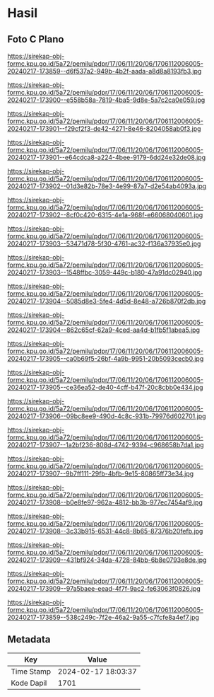 # Hasil

## Foto C Plano

https://sirekap-obj-formc.kpu.go.id/5a72/pemilu/pdpr/17/06/11/20/06/1706112006005-20240217-173859--d6f537a2-949b-4b2f-aada-a8d8a8193fb3.jpg

https://sirekap-obj-formc.kpu.go.id/5a72/pemilu/pdpr/17/06/11/20/06/1706112006005-20240217-173900--e558b58a-7819-4ba5-9d8e-5a7c2ca0e059.jpg

https://sirekap-obj-formc.kpu.go.id/5a72/pemilu/pdpr/17/06/11/20/06/1706112006005-20240217-173901--f29cf2f3-de42-4271-8e46-8204058ab0f3.jpg

https://sirekap-obj-formc.kpu.go.id/5a72/pemilu/pdpr/17/06/11/20/06/1706112006005-20240217-173901--e64cdca8-a224-4bee-9179-6dd24e32de08.jpg

https://sirekap-obj-formc.kpu.go.id/5a72/pemilu/pdpr/17/06/11/20/06/1706112006005-20240217-173902--01d3e82b-78e3-4e99-87a7-d2e54ab4093a.jpg

https://sirekap-obj-formc.kpu.go.id/5a72/pemilu/pdpr/17/06/11/20/06/1706112006005-20240217-173902--8cf0c420-6315-4e1a-968f-e66068040601.jpg

https://sirekap-obj-formc.kpu.go.id/5a72/pemilu/pdpr/17/06/11/20/06/1706112006005-20240217-173903--53471d78-5f30-4761-ac32-f136a37935e0.jpg

https://sirekap-obj-formc.kpu.go.id/5a72/pemilu/pdpr/17/06/11/20/06/1706112006005-20240217-173903--1548ffbc-3059-449c-b180-47a91dc02940.jpg

https://sirekap-obj-formc.kpu.go.id/5a72/pemilu/pdpr/17/06/11/20/06/1706112006005-20240217-173904--5085d8e3-5fe4-4d5d-8e48-a726b870f2db.jpg

https://sirekap-obj-formc.kpu.go.id/5a72/pemilu/pdpr/17/06/11/20/06/1706112006005-20240217-173904--862c65cf-62a9-4ced-aa4d-b1fb5f1abea5.jpg

https://sirekap-obj-formc.kpu.go.id/5a72/pemilu/pdpr/17/06/11/20/06/1706112006005-20240217-173905--ca0b69f5-26bf-4a9b-9951-20b5093cecb0.jpg

https://sirekap-obj-formc.kpu.go.id/5a72/pemilu/pdpr/17/06/11/20/06/1706112006005-20240217-173905--ce36ea52-de40-4cff-b47f-20c8cbb0e434.jpg

https://sirekap-obj-formc.kpu.go.id/5a72/pemilu/pdpr/17/06/11/20/06/1706112006005-20240217-173906--09bc8ee9-490d-4c8c-931b-79976d602701.jpg

https://sirekap-obj-formc.kpu.go.id/5a72/pemilu/pdpr/17/06/11/20/06/1706112006005-20240217-173907--1a2bf236-808d-4742-9394-c968658b7da1.jpg

https://sirekap-obj-formc.kpu.go.id/5a72/pemilu/pdpr/17/06/11/20/06/1706112006005-20240217-173907--9b7ff111-29fb-4bfb-9e15-80865ff73e34.jpg

https://sirekap-obj-formc.kpu.go.id/5a72/pemilu/pdpr/17/06/11/20/06/1706112006005-20240217-173908--b0e8fe97-962a-4812-bb3b-977ec7454af9.jpg

https://sirekap-obj-formc.kpu.go.id/5a72/pemilu/pdpr/17/06/11/20/06/1706112006005-20240217-173908--3c33b915-6531-44c8-8b65-87376b20fefb.jpg

https://sirekap-obj-formc.kpu.go.id/5a72/pemilu/pdpr/17/06/11/20/06/1706112006005-20240217-173909--431bf924-34da-4728-84bb-6b8e0793e8de.jpg

https://sirekap-obj-formc.kpu.go.id/5a72/pemilu/pdpr/17/06/11/20/06/1706112006005-20240217-173909--97a5baee-eead-4f7f-9ac2-fe63063f0826.jpg

https://sirekap-obj-formc.kpu.go.id/5a72/pemilu/pdpr/17/06/11/20/06/1706112006005-20240217-173859--538c249c-7f2e-46a2-9a55-c7fcfe8a4ef7.jpg


## Metadata

| Key        | Value               |
| ---------- | ------------------- |
| Time Stamp | 2024-02-17 18:03:37 |
| Kode Dapil | 1701                |



